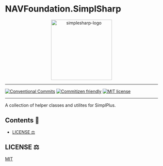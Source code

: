 # NAVFoundation.SimplSharp

<div align="center">
    <img src="./assets/img/Logo_2017_SIMPL#.png" alt="simplesharp-logo" width="200" />
</div>

---

[![Conventional Commits](https://img.shields.io/badge/Conventional%20Commits-1.0.0-%23FE5196?logo=conventionalcommits&logoColor=white)](https://conventionalcommits.org)
[![Commitizen friendly](https://img.shields.io/badge/commitizen-friendly-brightgreen.svg)](http://commitizen.github.io/cz-cli/)
[![MIT license](https://img.shields.io/badge/License-MIT-blue.svg)](LICENSE)

---

A collection of helper classes and utilites for SimplPlus.


## Contents 📖

-   [LICENSE :balance_scale:](#license-balance_scale)

## LICENSE :balance_scale:

[MIT](LICENSE)
